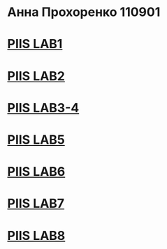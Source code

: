 # Анна Прохоренко 110901

<!DOCTYPE html>
<html lang="en">
<head>
    <meta charset="UTF-8">
    <meta http-equiv="X-UA-Compatible" content="IE=edge">
    <meta name="viewport" content="width=device-width, initial-scale=1.0">
    <title>Document</title>
</head>
<body>
    <h1><a href="PIIS/LAB1/index.html"> PIIS LAB1</a></h1>
    <h1><a href="PIIS/LAB2/index.html"> PIIS LAB2</a></h1>
    <h1><a href="PIIS/LAB3-4/index.html"> PIIS LAB3-4</a></h1>
    <h1><a href="PIIS/LAB5/lab5.html"> PIIS LAB5</a></h1>
    <h1><a href="PIIS/LAB6/lab6.html"> PIIS LAB6</a></h1>
    <h1><a href="PIIS/LAB7/lab7.html"> PIIS LAB7</a></h1>
    <h1><a href="PIIS/LAB8/lab8.html"> PIIS LAB8</a></h1>

</body>
</html>
